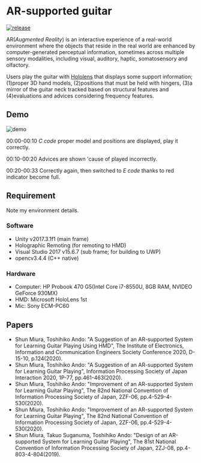 # AR-supported guitar
[![release](https://img.shields.io/badge/release-v1.1-blue)](https://github.com/MxShun/AR-supported-guitar/releases)

AR(*Augmented Reality*) is an interactive experience of a real-world environment where the objects that reside in the real world are enhanced by computer-generated perceptual information, sometimes across multiple sensory modalities, including visual, auditory, haptic, somatosensory and olfactory.

Users play the guitar with [Hololens](https://www.microsoft.com/en-us/hololens) that displays some support information; (1)proper 3D hand models, (2)positions that must be held with hingers, (3)a mirror of the guitar neck tracked based on structural features and (4)evaluations and advices considering frequency features.


## Demo
![demo](https://github.com/MxShun/AR-supported-guitar/blob/master/demo/demo.gif "Demo")

00:00-00:10 *C code* proper model and positions are displayed, play it correctly.

00:10-00:20 Advices are shown 'cause of played incorrectly.

00:20-00:33 Correctly again, then switched to *E code* thanks to red indicator become full.


## Requirement
Note my environment details.

### Software
- Unity v2017.3.1f1 (main frame)
- Holographic Remoting (for remoting to HMD)
- Visual Studio 2017 v15.6.7 (sub frame; for building to UWP)
- opencv3.4.4 (C++ native)


### Hardware
- Computer: HP Probook 470 G5(Intel Core i7-8550U, 8GB RAM, NVIDEO GeForce 930MX)
- HMD: Microsoft HoloLens 1st
- Mic: Sony ECM-PC60


## Papers
- Shun Miura, Toshihiko Ando: "A Suggestion of an AR-supported System for Learning Guitar Playing Using HMD", The Institute of Electronics, Information and Communication Engineers Society Conference 2020, D-15-10, p.124(2020).
- Shun Miura, Toshihiko Ando: "A Suggestion of an AR-supported System for Learning Guitar Playing", Information Processing Society of Japan Interaction 2020, 1P-77, pp.461-463(2020).
- Shun Miura, Toshihiko Ando: "Improvement of an AR-supported System for Learning Guitar Playing", The 82nd National Convention of Information Processing Society of Japan, 2ZF-06, pp.4-529-4-530(2020).
- Shun Miura, Toshihiko Ando: "Improvement of an AR-supported System for Learning Guitar Playing", The 82nd National Convention of Information Processing Society of Japan, 2ZF-06, pp.4-529-4-530(2020).
- Shun Miura, Takuo Suganuma, Toshihiko Ando: "Design of an AR-supported System for Learning Guitar Playing", The 81st National Convention of Information Processing Society of Japan, 2ZJ-08, pp.4-803-4-804(2019).
